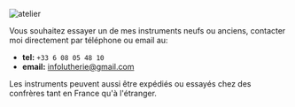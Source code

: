 ![atelier](https://lutherie.github.io/dossier-photos-Github/images-site/ateliergerome.png)

Vous souhaitez essayer un de mes instruments neufs ou anciens, contacter moi directement par téléphone ou email au:

- __tel:__ `+33 6 08 05 48 10`
- __email:__ [infolutherie@gmail.com](mailto:infolutherie@gmail.com)


Les instruments peuvent aussi être expédiés ou essayés chez des confrères tant en France qu'à l'étranger.
